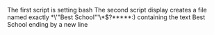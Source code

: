 The first script is setting bash
The second script display creates a file named exactly \*\\'"Best School"\'\\*$\?\*\*\*\*\*:) containing the text Best School ending by a new line

